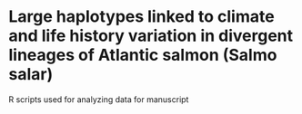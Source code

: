 # Large haplotypes linked to climate and life history variation in divergent lineages of Atlantic salmon (Salmo salar)

R scripts used for analyzing data for manuscript

